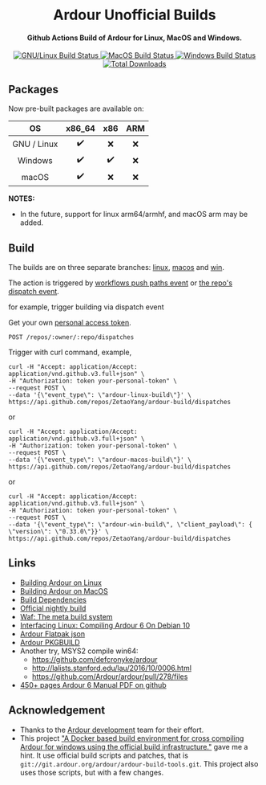 <div align="center">
  <p>
    <h1>
      <a href="https://github.com/ZetaoYang/ardour-build">
      </a>
      <br />
      Ardour Unofficial Builds
    </h1>
    <h4>Github Actions Build of Ardour for Linux, MacOS and Windows.</h4>
  </p>
  <p>
    <a href="https://github.com/ZetaoYang/ardour-build/actions?query=workflow%3AArdour%20Build%20for%20Linux">
      <img src="https://img.shields.io/github/workflow/status/ZetaoYang/ardour-build/Ardour%20Build%20for%20Linux?label=GNU%2FLinux" alt="GNU/Linux Build Status" />
    </a>
    <a href="https://github.com/ZetaoYang/ardour-build/actions?query=workflow%3AArdour%20Build%20for%20MacOS">
      <img src="https://img.shields.io/github/workflow/status/ZetaoYang/ardour-build/Ardour%20Build%20for%20MacOS?label=MacOS" alt="MacOS Build Status" />
    </a>
    <a href="https://github.com/ZetaoYang/ardour-build/actions?query=workflow%3AArdour%20Cross%20Compile%20Build%20for%20Windows">
      <img src="https://img.shields.io/github/workflow/status/ZetaoYang/ardour-build/Ardour%20Cross%20Compile%20Build%20for%20Windows?label=Windows" alt="Windows Build Status" />
    </a>
    <a href="https://github.com/ZetaoYang/ardour-build/releases">
      <img src="https://img.shields.io/github/downloads/ZetaoYang/ardour-build/total.svg?style=flat-square" alt="Total Downloads" />
    </a>
  </p>
</div>

## Packages

Now pre-built packages are available on:

|     OS      |       x86_64       |        x86         |        ARM         |
| :---------: | :----------------: | :----------------: | :----------------: |
| GNU / Linux | :heavy_check_mark: |        :x:         |        :x:         |
|   Windows   | :heavy_check_mark: | :heavy_check_mark: |        :x:         |
|    macOS    | :heavy_check_mark: |        :x:         |        :x:         |

**NOTES:**

- In the future, support for linux arm64/armhf, and macOS arm may be added.

## Build

The builds are on three separate branches: [linux](https://github.com/ZetaoYang/ardour-build/tree/linux), [macos](https://github.com/ZetaoYang/ardour-build/tree/macos) and [win](https://github.com/ZetaoYang/ardour-build/tree/win).

The action is triggered by [workflows push paths event](https://help.github.com/en/actions/reference/workflow-syntax-for-github-actions#onpushpull_requestpaths) or [the repo's dispatch event](https://developer.github.com/v3/repos/#create-a-repository-dispatch-event).

for example, trigger building via dispatch event

Get your own [personal access token](https://help.github.com/en/github/authenticating-to-github/creating-a-personal-access-token-for-the-command-line).

`POST /repos/:owner/:repo/dispatches`

Trigger with curl command, example,
```
curl -H "Accept: application/Accept: application/vnd.github.v3.full+json" \
-H "Authorization: token your-personal-token" \
--request POST \
--data '{\"event_type\": \"ardour-linux-build\"}' \
https://api.github.com/repos/ZetaoYang/ardour-build/dispatches
```

or

```
curl -H "Accept: application/Accept: application/vnd.github.v3.full+json" \
-H "Authorization: token your-personal-token" \
--request POST \
--data '{\"event_type\": \"ardour-macos-build\"}' \
https://api.github.com/repos/ZetaoYang/ardour-build/dispatches
```

or

```
curl -H "Accept: application/Accept: application/vnd.github.v3.full+json" \
-H "Authorization: token your-personal-token" \
--request POST \
--data '{\"event_type\": \"ardour-win-build\", \"client_payload\": { \"version\": \"0.33.0\"}}' \
https://api.github.com/repos/ZetaoYang/ardour-build/dispatches
```


## Links

- [Building Ardour on Linux](https://ardour.org/building_linux.html)
- [Building Ardour on MacOS](https://ardour.org/building_osx_native.html)
- [Build Dependencies](https://nightly.ardour.org/list.php#Build%20Dependencies)
- [Official nightly build](https://nightly.ardour.org/list.php)
- [Waf: The meta build system](https://waf.io)
- [Interfacing Linux: Compiling Ardour 6 On Debian 10](https://linuxgamecast.com/2020/06/interfacing-linux-compiling-ardour-6-on-debian)
- [Ardour Flatpak json](https://github.com/flathub/org.ardour.Ardour/blob/master/org.ardour.Ardour.json)
- [Ardour PKGBUILD](https://github.com/archlinux/svntogit-community/blob/packages/ardour/trunk/PKGBUILD)
- Another try, MSYS2 compile win64: 
	* https://github.com/defcronyke/ardour  
	* http://lalists.stanford.edu/lau/2016/10/0006.html   
	* https://github.com/Ardour/ardour/pull/278/files
-  [450+ pages Ardour 6 Manual PDF on github](https://github.com/derwok/manual/releases)

## Acknowledgement

- Thanks to the [Ardour development](https://ardour.org/development.html) team for their effort.
- This project ["A Docker based build environment for cross compiling Ardour for windows using the official build infrastructure."](https://gitlab.com/mojofunk/ardour-ci-docker-jessie-mingw)  gave me a hint. It use official build scripts and patches, that is `git://git.ardour.org/ardour/ardour-build-tools.git`. This project also uses those scripts, but with a few changes.

